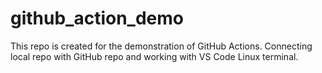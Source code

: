 # github_action_demo

This repo is created for the demonstration of GitHub Actions. Connecting local repo with GitHub repo and working with VS Code Linux terminal.